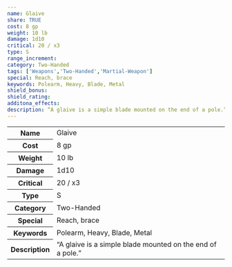 ```yaml
---
name: Glaive
share: TRUE
cost: 8 gp
weight: 10 lb
damage: 1d10
critical: 20 / x3
type: S
range_increment: 
category: Two-Handed
tags: ['Weapons','Two-Handed','Martial-Weapon']
special: Reach, brace
keywords: Polearm, Heavy, Blade, Metal
shield_bonus: 
shield_rating: 
additona_effects: 
description: “A glaive is a simple blade mounted on the end of a pole.”
---
```

<p><span style="overflow-x: auto;"><table><tbody><tr><th>Name</th><td>Glaive</td></tr><tr><th>Cost</th><td>8 gp</td></tr><tr><th>Weight</th><td>10 lb</td></tr><tr><th>Damage</th><td>1d10</td></tr><tr><th>Critical</th><td>20 / x3</td></tr><tr><th>Type</th><td>S</td></tr><tr><th>Category</th><td>Two-Handed</td></tr><tr><th>Special</th><td>Reach, brace</td></tr><tr><th>Keywords</th><td>Polearm, Heavy, Blade, Metal</td></tr><tr><th>Description</th><td>“A glaive is a simple blade mounted on the end of a pole.”</td></tr></tbody></table></span></p>